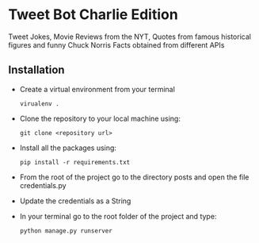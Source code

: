 # Tweet Bot Charlie Edition

Tweet Jokes, Movie Reviews from the NYT, Quotes from famous historical figures and funny Chuck Norris Facts obtained from different APIs


## Installation

* Create a virtual environment from your terminal
  ```
  virualenv .
  ```
* Clone the repository to your local machine using:
  ```
  git clone <repository url>
  ```
* Install all the packages using:
  ```
  pip install -r requirements.txt
  ```
* From the root of the project go to the directory posts and open the file credentials.py

* Update the credentials as a String

* In your terminal go to the root folder of the project and type:
  ```
  python manage.py runserver
  ```
